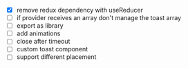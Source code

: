 - [x] remove redux dependency with useReducer
- [ ] if provider receives an array don't manage the toast array
- [ ] export as library
- [ ] add animations
- [ ] close after timeout
- [ ] custom toast component
- [ ] support different placement
